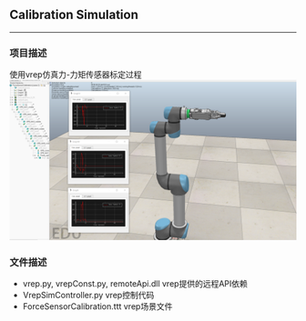 ## **Calibration Simulation**
***
### 项目描述
使用vrep仿真力-力矩传感器标定过程
![vrep_sim](./img/vrep_sim.png)
### 文件描述
* vrep.py, vrepConst.py, remoteApi.dll vrep提供的远程API依赖
* VrepSimController.py vrep控制代码
* ForceSensorCalibration.ttt vrep场景文件